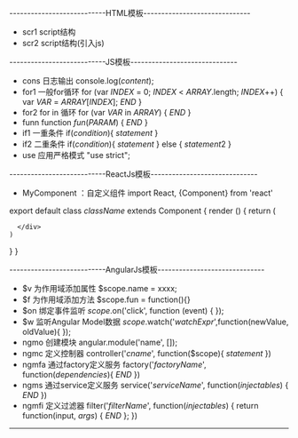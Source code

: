 ---------------------------HTML模板------------------------------
* scr1
	script结构
	<script type='text/javascript'>
	</script>
* scr2
	script结构(引入js)
	<script type="text/javascript" src="$src$"></script>
---------------------------JS模板------------------------------
* cons
	日志输出
	console.log($content$);
* for1
	一般for循环
	for (var $INDEX$ = 0; $INDEX$ < $ARRAY$.length; $INDEX$++) {
	  var $VAR$ = $ARRAY$[$INDEX$];
	  $END$
	}
* for2
	for in 循环
	for (var $VAR$ in $ARRAY$) {
	  $END$
	}
* funn
	function $fun$($PARAM$) {
	  $END$
	}
* if1
	一重条件
	if($condition$){
	    $statement$
	}
* if2
	二重条件
	if($condition$){
	    $statement$
	} else {
	    $statement2$
	}
* use
	应用严格模式
	"use strict";
	
	
	
---------------------------ReactJs模板------------------------------
* MyComponent ：自定义组件
import React, {Component} from 'react'

export default class $className$ extends Component {
  render () {
    return (
      <div>

      </div>
    )
  }
}

---------------------------AngularJs模板------------------------------
* $v
	为作用域添加属性
	$scope.name = xxxx;
* $f
	为作用域添加方法
	$scope.fun = function(){}
* $on
	绑定事件监听
	$scope.$on('click', function (event) {  });
* $w
	监听Angular Model数据
	$scope.$watch('$watchExpr$',function(newValue, oldValue){   });
* ngmo
	创建模块
	angular.module('name', []);
* ngmc
	定义控制器
	controller('$cname$', function($scope){
	    $statement$
	})
* ngmfa
	通过factory定义服务
	factory('$factoryName$', function($dependencies$){
	  $END$
	})
* ngms
	通过service定义服务
	service('$serviceName$', function($injectables$) {
	    $END$
	})
* ngmfi
	定义过滤器
	filter('$filterName$', function($injectables$) {
	    return function(input, $args$) {
	        $END$
	    };
	})
------------------------------------------------------------------------
